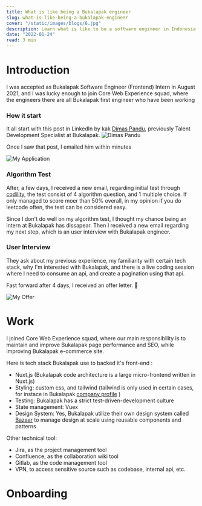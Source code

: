 ```yaml
---
title: What is like being a Bukalapak engineer
slug: what-is-like-being-a-bukalapak-engineer
cover: "/static/images/blogs/6.jpg"
description: Learn what is like to be a software engineer in Indonesia first unicorn that goes IPO (from ex intern perspective)
date: "2022-01-24"
read: 3 min
---
```


# Introduction

I was accepted as Bukalapak Software Engineer (Frontend) Intern in August 2021, and I was lucky enough to join Core Web Experience squad, where the engineers there are all Bukalapak first engineer who have been working

### How it start

It all start with this post in LinkedIn by kak [Dimas Pandu](https://www.linkedin.com/in/dimas-pandu-a04466123/), previously Talent Development Specialist at Bukalapak.
![Dimas Pandu](/static/images/blogs/bukalapak/linkedin.jpg)

Once I saw that post, I emailed him within minutes

![My Application](/static/images/blogs/bukalapak/my-email.jpg)

### Algorithm Test

After, a few days, I received a new email, regarding initial test through [codility](https://www.codility.com/), the test consist of 4 algorithm question, and 1 multiple choice. If only managed to score moer than 50% overall, in my opinion if you do leetcode often, the test can be considered easy.

Since I don't do well on my algorithm test, I thought my chance being an intern at Bukalapak has dissapear. Then I received a new email regarding my next step, which is an user interview with Bukalapak engineer.

### User Interview

They ask about my previous experience, my familiarity with certain tech stack, why I'm interested with Bukalapak, and there is a live coding session where I need to consume an api, and create a pagination using that api.

Fast forward after 4 days, I received an offer letter. 🎉

![My Offer](/static/images/blogs/bukalapak/offer.jpg)

# Work

I joined Core Web Experience squad, where our main responsibility is to maintain and improve Bukalapak page performance and SEO, while improving Bukalapak e-commerce site.

Here is tech stack Bukalapak use to backed it's front-end :

- Nuxt.js (Bukalapak code architecture is a large micro-frontend written in Nuxt.js)
- Styling: custom css, and tailwind (tailwind is only used in certain cases, for instace in Bukalapak [company profile](https://about.bukalapak.com/) )
- Testing: Bukalapak has a strict test-driven-development culture
- State management: Vuex
- Design System: Yes, Bukalapak utilize their own design system called [Bazaar](https://bazaar-visual.bukalapak.design/) to manage design at scale using reusable components and patterns

Other technical tool:

- Jira, as the project management tool
- Confluence, as the collaboration wiki tool
- Gitlab, as the code management tool
- VPN, to access sensitive source such as codebase, internal api, etc.

# Onboarding
